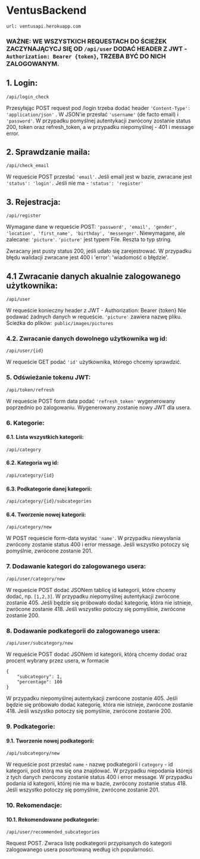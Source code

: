 # VentusBackend

```
url: ventusapi.herokuapp.com
```

### WAŻNE: WE WSZYSTKICH REQUESTACH DO ŚCIEŻEK ZACZYNAJĄCYCJ SIĘ OD ```/api/user``` DODAĆ HEADER Z JWT - ```Authorization: Bearer {token}```, TRZEBA BYĆ DO NICH ZALOGOWANYM.

## 1. Login:

```
/api/login_check
```

Przesyłając POST request pod /login trzeba dodać header ```'Content-Type': 'application/json'``` . W JSON'ie przesłać ```'username'``` (de facto email)
i ```'password'```. W przypadku pomyślnej autentykacji zwrócony zostanie status 200, token oraz refresh_token, a w przypadku niepomyślnej - 401 i message error.

## 2. Sprawdzanie maila:

```
/api/check_email
```


W requeście POST przesłać ```'email'```.
Jeśli email jest w bazie, zwracane jest ```'status': 'login'.```
Jeśli nie ma - ```'status': 'register'```

## 3. Rejestracja:

```
/api/register
```

Wymagane dane w requeście POST: ```'password', 'email', 'gender', 'location', 'first_name', 'birthday', 'messenger'```.
Niewymagane, ale zalecane: ```'picture'```. ```'picture'``` jest typem File. Reszta to typ string.

Zwracany jest pusty status 200, jeśli udało się zarejestrować.
W przypadku błędu walidacji zwracane jest 400 i 'error': 'wiadomość o błędzie'.

## 4.1 Zwracanie danych akualnie zalogowanego użytkownika:

```
/api/user
```

W requeście konieczny header z JWT - Authorization: Bearer {token}
Nie podawać żadnych danych w requeście.
```'picture'``` zawiera nazwę pliku. Ścieżka do plików:``` public/images/pictures```

### 4.2. Zwracanie danych dowolnego użytkownika wg id:

```
/api/user/{id}
```

W requeście GET podać ```'id'``` użytkownika, którego chcemy sprawdzić.

### 5. Odświeżanie tokenu JWT:

```
/api/token/refresh
```

W requeście POST form data podać ```'refresh_token'``` wygenerowany poprzednio po zalogowaniu. Wygenerowany zostanie nowy JWT dla usera.

### 6. Kategorie:
#### 6.1. Lista wszystkich kategorii:

```
/api/category
```
#### 6.2. Kategoria wg id:

```
/api/category/{id}
```
#### 6.3. Podkategorie danej kategorii:

```
/api/category/{id}/subcategories
```
#### 6.4. Tworzenie nowej kategorii:

```
/api/category/new
```
W POST requeście form-data wysłać ```'name'```.
W przypadku niewysłania zwrócony zostanie status 400 i error message.
Jeśli wszystko potoczy się pomyślnie, zwrócone zostanie 201.

### 7. Dodawanie kategori do zalogowanego usera:

```
/api/user/category/new
```
W requeście POST dodać JSONem tablicę id kategorii, które chcemy dodać, np. ```[1,2,3]```. 
W przypadku niepomyślnej autentykacji zwrócone zostanie 405. Jeśli będzie się próbowało dodać kategorię, która nie istnieje, zwrócone zostanie 418. Jeśli wszystko potoczy się pomyślnie, zwrócone zostanie 200.

### 8. Dodawanie podkategorii do zalogowanego usera:

```
/api/user/subcategory/new
```
W requeście POST dodać JSONem id kategorii, którą chcemy dodać oraz procent wybrany przez usera, w formacie
```
{
	"subcategory": 1,
	"percentage": 100
}
```
W przypadku niepomyślnej autentykacji zwrócone zostanie 405. Jeśli będzie się próbowało dodać kategorię, która nie istnieje, zwrócone zostanie 418. Jeśli wszystko potoczy się pomyślnie, zwrócone zostanie 200.

### 9. Podkategorie:
#### 9.1. Tworzenie nowej podkategorii:

```
/api/subcategory/new
```
W requeście post przesłać `name` - nazwę podkategorii i `category` - id kategorii, pod którą ma się ona znajdować.
W przypadku niepodania którejś z tych danych zwrócony zostanie status 400 i error message.
W przypadku podania id kategorii, której nie ma w bazie, zwrócony zostanie status 418.
Jeśli wszystko potoczy się pomyślnie, zwrócone zostanie 201.

### 10. Rekomendacje:
#### 10.1. Rekomendowane podkategorie:

```
/api/user/recommended_subcategories
```
Request POST. Zwraca listę podkategorii przypisanych do kategorii zalogowanego usera posortowaną według ich popularności.
